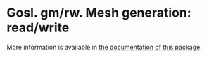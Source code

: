 # Gosl. gm/rw. Mesh generation: read/write

More information is available in [the documentation of this package](http://rawgit.com/cpmech/gosl/master/doc/xxgm-rw.html).
